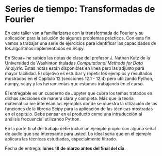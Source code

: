 # Series de tiempo: Transformadas de Fourier #

En este taller van a familiarizarse con la transformada de Fourier y su aplicación para la solución de algunos problemas prácticos. Con este fin vamos a trabajar una serie de ejercicios para identificar las capacidades de los algoritmos implementados en Scipy.

En Sicua+ he subido las notas de clase del profesor J. Nathan Kutz de la Universidad de Washinton tituladas *Computational Methods for Data Analysis*. Estas notas están disponibles en línea pero las adjunto para mayor facilidad. El objetivo es estudiar y repetir los ejemplos y resultados mostrados en el Capítulo 12 (secciones 12.1 - 12.4) pero utilizando Python, numpy, scipy y las herramientas que estamos trabajando en el curso.

El entregable es un cuaderno de Jupyter que cubra los temas tratados en dichas secciones de manera clara y completa. Más que la teoría matemática me interesan los ejemplos donde se muestra la utlización de las funciones de la librería Scipy para la aplicación de las técnicas mostradas en el capítulo. Debe pensar en el producto como una intruducción al análisis frecuencial utilizando Python.  

En la parte final del trabajo debe incluir un ejemplo propio con alguna señal de audio que sea interesante para usted. Lo ideal seria que en el ejemplo aplicara las técnicas estudiadas, especialmente filtrado.  

Fecha de entrega: **lunes 19 de marzo antes del final del día**.  
